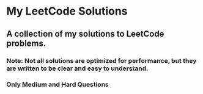 # My LeetCode Solutions
## A collection of my solutions to LeetCode problems.

### **Note:** Not all solutions are optimized for performance, but they are written to be clear and easy to understand.

### Only Medium and Hard Questions
